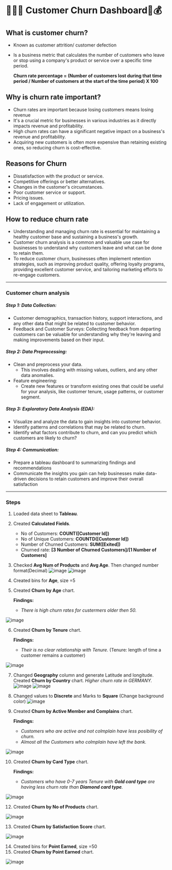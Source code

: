 # :runner::two_men_holding_hands::two_men_holding_hands: Customer Churn Dashboard:bank::moneybag: 

## What is customer churn?
- Known as customer attrition/ customer defection
- Is a business metric that calculates the number of customers who leave or stop using a company's product or service over a specific time period.
  
  **Churn rate percentage = (Number of customers lost during that time period / Number of customers at the start of the time period) X 100**

## Why is churn rate important?
- Churn rates are important because losing customers means losing revenue
- It's a crucial metric for businesses in various industries as it directly impacts revenue and profitability.
- High churn rates can have a significant negative impact on a business's revenue and profitability.
- Acquiring new customers is often more expensive than retaining existing ones, so reducing churn is cost-effective.

## Reasons for Churn
- Dissatisfaction with the product or service.
- Competitive offerings or better alternatives.
- Changes in the customer's circumstances.
- Poor customer service or support.
- Pricing issues.
- Lack of engagement or utilization.

## How to reduce churn rate
- Understanding and managing churn rate is essential for maintaining a healthy customer base and sustaining a business's growth.
- Customer churn analysis is a common and valuable use case for businesses to understand why customers leave and what can be done to retain them.
- To reduce customer churn, businesses often implement retention strategies, such as improving product quality, offering loyalty programs, providing excellent customer service, and tailoring marketing efforts to re-engage customers.

---------------------------------------------------

### Customer churn analysis
##### Step 1: Data Collection:
- Customer demographics, transaction history, support interactions, and any other data that might be related to customer behavior.
- Feedback and Customer Surveys: Collecting feedback from departing customers can be valuable for understanding why they're leaving and making improvements based on their input.

##### Step 2: Data Preprocessing:
- Clean and preprocess your data.
    - This involves dealing with missing values, outliers, and any other data anomalies.
- Feature engineering:
    - Create new features or transform existing ones that could be useful for your analysis, like customer tenure, usage patterns, or customer segment.

##### Step 3: Exploratory Data Analysis (EDA):
- Visualize and analyze the data to gain insights into customer behavior.
- Identify patterns and correlations that may be related to churn.
- Identify what factors contribute to churn, and can you predict which customers are likely to churn? 

##### Step 4: Communication:
- Prepare a tableau dashboard to summarizing findings and recommendations
- Communicate the insights you gain can help businesses make data-driven decisions to retain customers and improve their overall satisfaction

---------------------------------------------------

### Steps

1.  Loaded data sheet to **Tableau**.

2.  Created **Calculated Fields**.
   
    - No of Customers: **COUNT([Customer Id])**
    - No of Unique Customers: **COUNTD([Customer Id])**
    - Number of Churned Customers: **SUM([Exited])**
    - Churned rate: **[3 Number of Churned Customers]/[1 Number of Customers]**

3.  Checked **Avg Num of Products** and **Avg Age**. Then changed number format(Decimal) 
![image](https://github.com/hashinil/tableau_Customer_churn/assets/33922245/6d384de8-8673-4ba6-81c1-3090e53edfbe)
![image](https://github.com/hashinil/tableau_Customer_churn/assets/33922245/4a12bb86-a2dd-42be-82e4-aa9a7e69c6f1)

4.  Created bins for **Age**, size =5

5.  Created **Churn by Age** chart.

    **Findings:**
      - *There is high churn rates for custermers older then 50.*
        
![image](https://github.com/hashinil/tableau_Customer_churn/assets/33922245/e0e8a55a-552c-4edf-a4de-23df1506b94c)

6.  Created **Churn by Tenure** chart.
   
    **Findings:**
      - *Their is no clear relationship with Tenure.* (Tenure: length of time a customer remains a customer)
        
![image](https://github.com/hashinil/tableau_Customer_churn/assets/33922245/96a7b19c-4605-4ccf-83a0-4768643ea5d9)

7.  Changed **Geography** column and generate Latitude and longitude. Created **Churn by Country** chart. *Higher churn rate in GERMANY.*
![image](https://github.com/hashinil/tableau_Customer_churn/assets/33922245/c8233868-4070-41a7-92cf-f7a1f0946baa)
![image](https://github.com/hashinil/tableau_Customer_churn/assets/33922245/b8fa350c-1389-4791-8fb0-658379a25422)

8.  Changed values to **Discrete** and Marks to **Square** (Change background color)
![image](https://github.com/hashinil/tableau_Customer_churn/assets/33922245/9634ca8c-9d3e-4aa2-a033-a4e5e119e6ca)

9.  Created **Churn by Active Member and Complains** chart.
   
     **Findings:**
      - *Customers who are active and not colmplain have less posibility of churn.*
      - *Almost all the Customers who colmplain have left the bank.*

![image](https://github.com/hashinil/tableau_Customer_churn/assets/33922245/2e9c62d6-88fe-4ac0-924e-8be9bad9b72d)

10.  Created **Churn by Card Type** chart.

     **Findings:**
      - *Customers who have 0-7 years Tenure with **Gold card type** are having less churn rate than  **Diamond card type**.*
      
![image](https://github.com/hashinil/tableau_Customer_churn/assets/33922245/d1f3f1b7-654d-4aa7-a57e-902ee6007ff7)

12.  Created **Churn by No of Products** chart.

![image](https://github.com/hashinil/tableau_Customer_churn/assets/33922245/ab86a27a-3ec5-4e53-a5c0-187d0f0d71e9)

13.  Created **Churn by Satisfaction Score** chart.

![image](https://github.com/hashinil/tableau_Customer_churn/assets/33922245/d8a4c4eb-19a6-4875-a71c-27c6f3f16d49)

14.  Created bins for **Point Earned**, size =50
15.  Created **Churn by Point Earned** chart.

![image](https://github.com/hashinil/tableau_Customer_churn/assets/33922245/063ef978-21a9-4f73-b373-ba36064b28b3)
